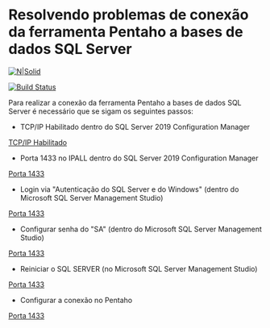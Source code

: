 # Resolvendo problemas de conexão da ferramenta Pentaho a bases de dados SQL Server

[![N|Solid](https://cldup.com/dTxpPi9lDf.thumb.png)](https://nodesource.com/products/nsolid)

[![Build Status](https://travis-ci.org/joemccann/dillinger.svg?branch=master)](https://travis-ci.org/joemccann/dillinger)

Para realizar a conexão da ferramenta Pentaho a bases de dados SQL Server é necessário que se sigam os seguintes passos:

  - TCP/IP Habilitado dentro do SQL Server 2019 Configuration Manager

[TCP/IP Habilitado](img/habilitartcpip.png)

  - Porta 1433 no IPALL dentro do SQL Server 2019 Configuration Manager

[Porta 1433](img/porta1433.png)

  - Login via "Autenticação do SQL Server e do Windows" (dentro do Microsoft SQL Server Management Studio)

[Porta 1433](img/porta1433.png)

  - Configurar senha do "SA"  (dentro do Microsoft SQL Server Management Studio)

[Porta 1433](img/porta1433.png)

  - Reiniciar o SQL SERVER  (no Microsoft SQL Server Management Studio)

[Porta 1433](img/porta1433.png)

  - Configurar a conexão no Pentaho

[Porta 1433](img/porta1433.png)